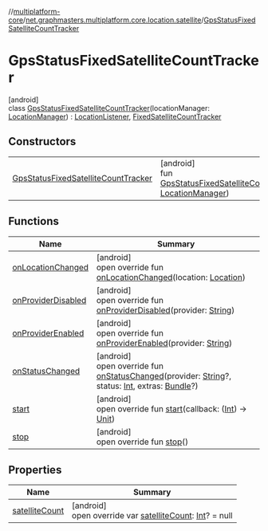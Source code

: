 //[multiplatform-core](../../../index.md)/[net.graphmasters.multiplatform.core.location.satellite](../index.md)/[GpsStatusFixedSatelliteCountTracker](index.md)

# GpsStatusFixedSatelliteCountTracker

[android]\
class [GpsStatusFixedSatelliteCountTracker](index.md)(locationManager: [LocationManager](https://developer.android.com/reference/kotlin/android/location/LocationManager.html)) : [LocationListener](https://developer.android.com/reference/kotlin/android/location/LocationListener.html), [FixedSatelliteCountTracker](../-fixed-satellite-count-tracker/index.md)

## Constructors

| | |
|---|---|
| [GpsStatusFixedSatelliteCountTracker](-gps-status-fixed-satellite-count-tracker.md) | [android]<br>fun [GpsStatusFixedSatelliteCountTracker](-gps-status-fixed-satellite-count-tracker.md)(locationManager: [LocationManager](https://developer.android.com/reference/kotlin/android/location/LocationManager.html)) |

## Functions

| Name | Summary |
|---|---|
| [onLocationChanged](on-location-changed.md) | [android]<br>open override fun [onLocationChanged](on-location-changed.md)(location: [Location](https://developer.android.com/reference/kotlin/android/location/Location.html)) |
| [onProviderDisabled](on-provider-disabled.md) | [android]<br>open override fun [onProviderDisabled](on-provider-disabled.md)(provider: [String](https://kotlinlang.org/api/latest/jvm/stdlib/kotlin/-string/index.html)) |
| [onProviderEnabled](on-provider-enabled.md) | [android]<br>open override fun [onProviderEnabled](on-provider-enabled.md)(provider: [String](https://kotlinlang.org/api/latest/jvm/stdlib/kotlin/-string/index.html)) |
| [onStatusChanged](on-status-changed.md) | [android]<br>open override fun [onStatusChanged](on-status-changed.md)(provider: [String](https://kotlinlang.org/api/latest/jvm/stdlib/kotlin/-string/index.html)?, status: [Int](https://kotlinlang.org/api/latest/jvm/stdlib/kotlin/-int/index.html), extras: [Bundle](https://developer.android.com/reference/kotlin/android/os/Bundle.html)?) |
| [start](start.md) | [android]<br>open override fun [start](start.md)(callback: ([Int](https://kotlinlang.org/api/latest/jvm/stdlib/kotlin/-int/index.html)) -&gt; [Unit](https://kotlinlang.org/api/latest/jvm/stdlib/kotlin/-unit/index.html)) |
| [stop](stop.md) | [android]<br>open override fun [stop](stop.md)() |

## Properties

| Name | Summary |
|---|---|
| [satelliteCount](satellite-count.md) | [android]<br>open override var [satelliteCount](satellite-count.md): [Int](https://kotlinlang.org/api/latest/jvm/stdlib/kotlin/-int/index.html)? = null |
